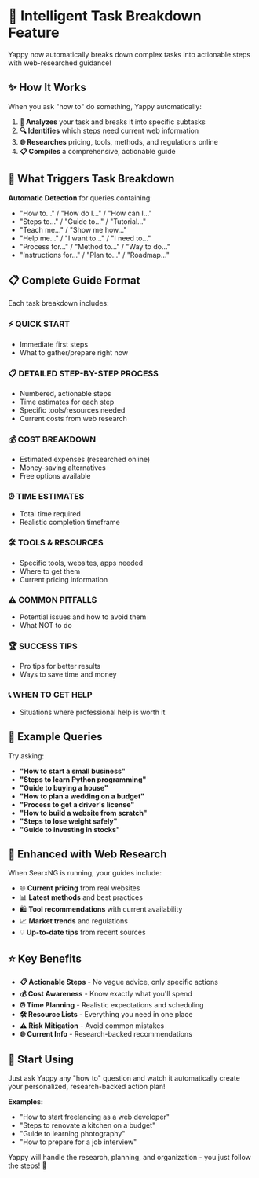 # 🎯 Intelligent Task Breakdown Feature

Yappy now automatically breaks down complex tasks into actionable steps with web-researched guidance!

## ✨ How It Works

When you ask "how to" do something, Yappy automatically:

1. **🧠 Analyzes** your task and breaks it into specific subtasks
2. **🔍 Identifies** which steps need current web information
3. **🌐 Researches** pricing, tools, methods, and regulations online
4. **📋 Compiles** a comprehensive, actionable guide

## 🎯 What Triggers Task Breakdown

**Automatic Detection** for queries containing:
- "How to..." / "How do I..." / "How can I..."
- "Steps to..." / "Guide to..." / "Tutorial..."
- "Teach me..." / "Show me how..."
- "Help me..." / "I want to..." / "I need to..."
- "Process for..." / "Method to..." / "Way to do..."
- "Instructions for..." / "Plan to..." / "Roadmap..."

## 📋 Complete Guide Format

Each task breakdown includes:

### ⚡ **QUICK START**
- Immediate first steps
- What to gather/prepare right now

### 📋 **DETAILED STEP-BY-STEP PROCESS**
- Numbered, actionable steps
- Time estimates for each step
- Specific tools/resources needed
- Current costs from web research

### 💰 **COST BREAKDOWN**
- Estimated expenses (researched online)
- Money-saving alternatives
- Free options available

### ⏰ **TIME ESTIMATES**
- Total time required
- Realistic completion timeframe

### 🛠️ **TOOLS & RESOURCES**
- Specific tools, websites, apps needed
- Where to get them
- Current pricing information

### ⚠️ **COMMON PITFALLS**
- Potential issues and how to avoid them
- What NOT to do

### 🏆 **SUCCESS TIPS**
- Pro tips for better results
- Ways to save time and money

### 📞 **WHEN TO GET HELP**
- Situations where professional help is worth it

## 🌟 Example Queries

Try asking:
- **"How to start a small business"**
- **"Steps to learn Python programming"**
- **"Guide to buying a house"**
- **"How to plan a wedding on a budget"**
- **"Process to get a driver's license"**
- **"How to build a website from scratch"**
- **"Steps to lose weight safely"**
- **"Guide to investing in stocks"**

## 🚀 Enhanced with Web Research

When SearxNG is running, your guides include:
- 🌐 **Current pricing** from real websites
- 📊 **Latest methods** and best practices
- 🛍️ **Tool recommendations** with current availability
- 📈 **Market trends** and regulations
- 💡 **Up-to-date tips** from recent sources

## ⭐ Key Benefits

- **📋 Actionable Steps** - No vague advice, only specific actions
- **💰 Cost Awareness** - Know exactly what you'll spend
- **⏰ Time Planning** - Realistic expectations and scheduling
- **🛠️ Resource Lists** - Everything you need in one place
- **⚠️ Risk Mitigation** - Avoid common mistakes
- **🌐 Current Info** - Research-backed recommendations

## 🔄 Start Using

Just ask Yappy any "how to" question and watch it automatically create your personalized, research-backed action plan!

**Examples:**
- "How to start freelancing as a web developer"
- "Steps to renovate a kitchen on a budget" 
- "Guide to learning photography"
- "How to prepare for a job interview"

Yappy will handle the research, planning, and organization - you just follow the steps! 🎉